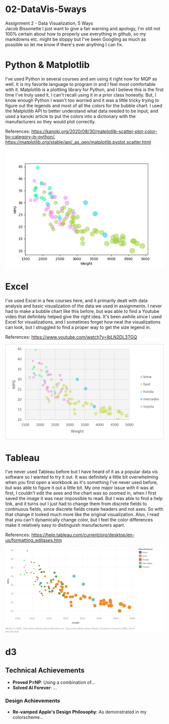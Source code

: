 # 02-DataVis-5ways

Assignment 2 - Data Visualization, 5 Ways  
Jacob Bissonette
I just want to give a fair warning and apology, I'm still not 100% certain about how to properly use everything in github, so my markdowns etc. might be sloppy but I've been Googling as much as possible so let me know if there's ever anything I can fix.


# Python & Matplotlib
I've used Python in several courses and am using it right now for MQP as well. It is my favorite language to program in and I feel most comfortable with it. Matplotlib is a plottling library for Python, and I believe this is the first time I've truly used it, I can't recall using it in a prior class honestly. But, I know enough Python I wasn't too worried and it was a little tricky trying to figure out the legends and most of all the colors for the bubble chart. I used the Matplotlib API to better understand what data needed to be input, and used a kanoki article to put the colors into a dictionary with the manufacturers so they would plot correctly.

References: https://kanoki.org/2020/08/30/matplotlib-scatter-plot-color-by-category-in-python/, https://matplotlib.org/stable/api/_as_gen/matplotlib.pyplot.scatter.html

![matplotlib](img/matplotlib-sample-cars.png)


# Excel 
I've used Excel in a few courses here, and it primarily dealt with data analysis and basic visualization of the data we used in assignments. I never had to make a bubble chart like this before, but was able to find a Youtube video that definitely helped give the right idea. It's been awhile since I used Excel for visualizations, and I sometimes forget how neat the visualizations can look, but I struggled to find a proper way to get the size legend in. 

References: https://www.youtube.com/watch?v=IbLN2DL3TGQ

![excel](img/Excel-sample-cars.png)


# Tableau
I've never used Tableau before but I have heard of it as a popular data vis software so I wanted to try it out. It was definitely a little bit overwhelming when you first open a workbook as it's something I've never used before, but was able to figure it out a little bit. My one major issue with it was at first, I couldn't edit the axes and the chart was so zoomed in, when I first saved the image it was near impossible to read. But I was able to find a help link, and it turns out I just had to change them from discrete fields to continuous fields, since discrete fields create headers and not axes. So with that change it looked much more like the original visualization. Also, I read that you can't dynamically change color, but I feel the color differences make it relatively easy to distinguish manufacturers apart.

References: https://help.tableau.com/current/pro/desktop/en-us/formatting_editaxes.htm

![tableau](img/tableau-sample-cars.png)


# d3


## Technical Achievements
- **Proved P=NP**: Using a combination of...
- **Solved AI Forever**: ...

### Design Achievements
- **Re-vamped Apple's Design Philosophy**: As demonstrated in my colorscheme...

